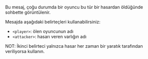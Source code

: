 Bu mesaj, çoğu durumda bir oyuncu bu tür bir hasardan öldüğünde sohbette görüntülenir.

Mesajda aşağıdaki belirteçleri kullanabilirsiniz:

- `<player>`: ölen oyuncunun adı
- `<attacker>`: hasarı veren varlığın adı

NOT: İkinci belirteci yalnızca hasar her zaman bir yaratık tarafından veriliyorsa kullanın.